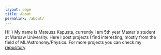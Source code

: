 ```yaml
---
layout: page
title: About
permalink: /about/
---
```


Hi! \\
My name is Mateusz Kapusta, currently I am 5th year Master's student at Warsaw University. Here I post projects I find interesting, mostly from the field of ML/Astronomy/Physics. 
For more projects you can check my [repository](https://github.com/Wesenheit).

